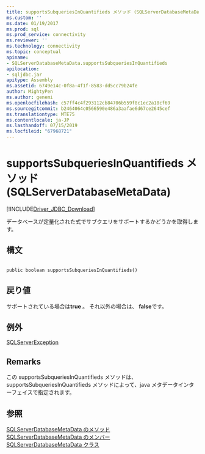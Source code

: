 ```yaml
---
title: supportsSubqueriesInQuantifieds メソッド (SQLServerDatabaseMetaData) |Microsoft Docs
ms.custom: ''
ms.date: 01/19/2017
ms.prod: sql
ms.prod_service: connectivity
ms.reviewer: ''
ms.technology: connectivity
ms.topic: conceptual
apiname:
- SQLServerDatabaseMetaData.supportsSubqueriesInQuantifieds
apilocation:
- sqljdbc.jar
apitype: Assembly
ms.assetid: 6749e14c-0f8a-4f1f-8583-dd5cc79b24fe
author: MightyPen
ms.author: genemi
ms.openlocfilehash: c57ff4c4f293112cb84706b559f8c1ec2a18cf69
ms.sourcegitcommit: b2464064c0566590e486a3aafae6d67ce2645cef
ms.translationtype: MTE75
ms.contentlocale: ja-JP
ms.lasthandoff: 07/15/2019
ms.locfileid: "67968721"
---
```

# <a name="supportssubqueriesinquantifieds-method-sqlserverdatabasemetadata"></a>supportsSubqueriesInQuantifieds メソッド (SQLServerDatabaseMetaData)
[!INCLUDE[Driver_JDBC_Download](../../../includes/driver_jdbc_download.md)]

  データベースが定量化された式でサブクエリをサポートするかどうかを取得します。  
  
## <a name="syntax"></a>構文  
  
```  
  
public boolean supportsSubqueriesInQuantifieds()  
```  
  
## <a name="return-value"></a>戻り値  
 サポートされている場合は**true** 。 それ以外の場合は、 **false**です。  
  
## <a name="exceptions"></a>例外  
 [SQLServerException](../../../connect/jdbc/reference/sqlserverexception-class.md)  
  
## <a name="remarks"></a>Remarks  
 この supportsSubqueriesInQuantifieds メソッドは、supportsSubqueriesInQuantifieds メソッドによって、java メタデータインターフェイスで指定されます。  
  
## <a name="see-also"></a>参照  
 [SQLServerDatabaseMetaData のメソッド](../../../connect/jdbc/reference/sqlserverdatabasemetadata-methods.md)   
 [SQLServerDatabaseMetaData のメンバー](../../../connect/jdbc/reference/sqlserverdatabasemetadata-members.md)   
 [SQLServerDatabaseMetaData クラス](../../../connect/jdbc/reference/sqlserverdatabasemetadata-class.md)  
  
  
